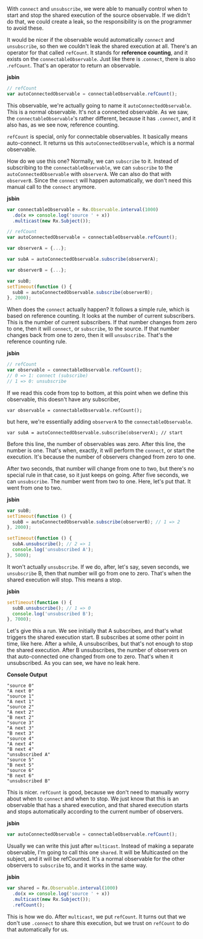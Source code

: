 With `connect` and `unsubscribe`, we were able to manually control when to start and stop the shared execution of the source observable. If we didn't do that, we could create a leak, so the responsibility is on the programmer to avoid these.

It would be nicer if the observable would automatically `connect` and `unsubscribe`, so then we couldn't leak the shared execution at all. There's an operator for that called `refCount`. It stands for **reference counting**, and it exists on the `connectableObservable`. Just like there is .`connect`, there is also .`refCount`. That's an operator to return an observable.

**jsbin**
```javascript
// refCount
var autoConnectedObservable = connectableObservable.refCount();
```

This observable, we're actually going to name it `autoConnectedObservable`. This is a normal observable. It's not a connected observable. As we saw, the `connectableObservable`'s rather different, because it has `.connect`, and it also has, as we see now, reference counting.

`refCount` is special, only for connectable observables. It basically means auto-connect. It returns us this `autoConnectedObservable`, which is a normal observable.

How do we use this one? Normally, we can `subscribe` to it. Instead of subscribing to the `connectableObservable`, we can `subscribe` to the `autoConnectedObservable` with `observerA`. We can also do that with `observerB`. Since the `connect` will happen automatically, we don't need this manual call to the `connect` anymore.

**jsbin**
```javascript
var connectableObservable = Rx.Observable.interval(1000)
  .do(x => console.log('source ' + x))
  .multicast(new Rx.Subject());

// refCount
var autoConnectedObservable = connectableObservable.refCount();

var observerA = {...};

var subA = autoConnectedObservable.subscribe(observerA);

var observerB = {...};

var subB;
setTimeout(function () {
  subB = autoConnectedObservable.subscribe(observerB);
}, 2000);
```

When does the `connect` actually happen? It follows a simple rule, which is based on reference counting. It looks at the number of current subscribers. This is the number of current subscribers. If that number changes from zero to one, then it will `connect`, or `subscribe`, to the source. If that number changes back from one to zero, then it will `unsubscribe`. That's the reference counting rule.

**jsbin**
```javascript
// refCount
var observable = connectableObservable.refCount();
// 0 => 1: connect (subscribe)
// 1 => 0: unsubscribe
```

If we read this code from top to bottom, at this point when we define this observable, this doesn't have any subscriber,

`var observable = connectableObservable.refCount();`

but here, we're essentially adding `observerA` to the `connectableObservable`.

`var subA = autoConnectedObservable.subscribe(observerA); // start`

Before this line, the number of observables was zero. After this line, the number is one. That's when, exactly, it will perform the `connect`, or start the execution. It's because the number of observers changed from zero to one.

After two seconds, that number will change from one to two, but there's no special rule in that case, so it just keeps on going. After five seconds, we can `unsubscribe`. The number went from two to one. Here, let's put that. It went from one to two.

**jsbin**
```javascript
var subB;
setTimeout(function () {
  subB = autoConnectedObservable.subscribe(observerB); // 1 => 2
}, 2000);

setTimeout(function () {
  subA.unsubscribe(); // 2 => 1
  console.log('unsubscribed A');
}, 5000);
```

It won't actually `unsubscribe`. If we do, after, let's say, seven seconds, we `unsubscribe` B, then that number will go from one to zero. That's when the shared execution will stop. This means a stop.

**jsbin**
```javascript
setTimeout(function () {
  subB.unsubscribe(); // 1 => 0
  console.log('unsubscribed B');
}, 7000);
```

Let's give this a run. We see initially that A subscribes, and that's what triggers the shared execution start. B subscribes at some other point in time, like here. After a while, A unsubscribes, but that's not enough to stop the shared execution. After B unsubscribes, the number of observers on that auto-connected one changed from one to zero.
That's when it unsubscribed. As you can see, we have no leak here.

**Console Output**
```
"source 0"
"A next 0"
"source 1"
"A next 1"
"source 2"
"A next 2"
"B next 2"
"source 3"
"A next 3"
"B next 3"
"source 4"
"A next 4"
"B next 4"
"unsubscribed A"
"source 5"
"B next 5"
"source 6"
"B next 6"
"unsubscribed B"
```

This is nicer. `refCount` is good, because we don't need to manually worry about when to `connect` and when to stop. We just know that this is an observable that has a shared execution, and that shared execution starts and stops automatically according to the current number of observers.

**jsbin**
```javascript
var autoConnectedObservable = connectableObservable.refCount();
```

Usually we can write this just after `multicast`. Instead of making a separate observable, I'm going to call this one `shared`. It will be Multicasted on the subject, and it will be refCounted. It's a normal observable for the other observers to `subscribe` to, and it works in the same way.

**jsbin**
```javascript
var shared = Rx.Observable.interval(1000)
  .do(x => console.log('source ' + x))
  .multicast(new Rx.Subject());
  .refCount();
```

This is how we do. After `multicast`, we put `refCount`. It turns out that we don't use `.connect` to share this execution, but we trust on `refCount` to do that automatically for us.